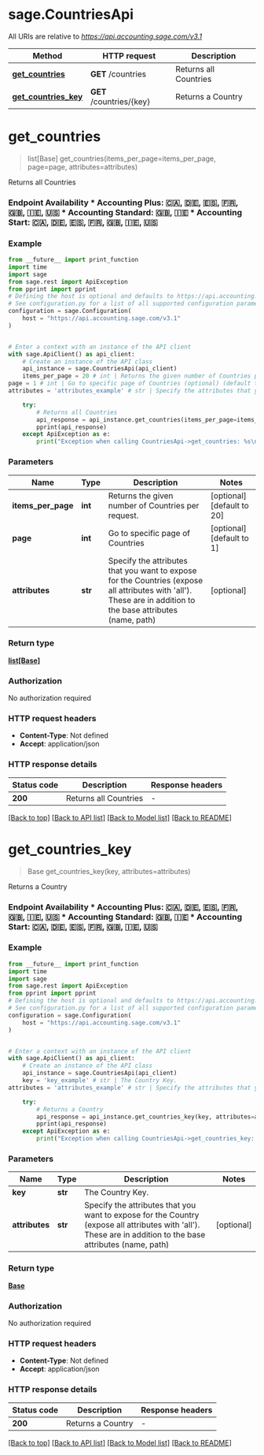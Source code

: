 # sage.CountriesApi

All URIs are relative to *https://api.accounting.sage.com/v3.1*

Method | HTTP request | Description
------------- | ------------- | -------------
[**get_countries**](CountriesApi.md#get_countries) | **GET** /countries | Returns all Countries
[**get_countries_key**](CountriesApi.md#get_countries_key) | **GET** /countries/{key} | Returns a Country


# **get_countries**
> list[Base] get_countries(items_per_page=items_per_page, page=page, attributes=attributes)

Returns all Countries

### Endpoint Availability  * Accounting Plus: 🇨🇦, 🇩🇪, 🇪🇸, 🇫🇷, 🇬🇧, 🇮🇪, 🇺🇸 * Accounting Standard: 🇬🇧, 🇮🇪 * Accounting Start: 🇨🇦, 🇩🇪, 🇪🇸, 🇫🇷, 🇬🇧, 🇮🇪, 🇺🇸

### Example

```python
from __future__ import print_function
import time
import sage
from sage.rest import ApiException
from pprint import pprint
# Defining the host is optional and defaults to https://api.accounting.sage.com/v3.1
# See configuration.py for a list of all supported configuration parameters.
configuration = sage.Configuration(
    host = "https://api.accounting.sage.com/v3.1"
)


# Enter a context with an instance of the API client
with sage.ApiClient() as api_client:
    # Create an instance of the API class
    api_instance = sage.CountriesApi(api_client)
    items_per_page = 20 # int | Returns the given number of Countries per request. (optional) (default to 20)
page = 1 # int | Go to specific page of Countries (optional) (default to 1)
attributes = 'attributes_example' # str | Specify the attributes that you want to expose for the Countries (expose all attributes with 'all'). These are in addition to the base attributes (name, path) (optional)

    try:
        # Returns all Countries
        api_response = api_instance.get_countries(items_per_page=items_per_page, page=page, attributes=attributes)
        pprint(api_response)
    except ApiException as e:
        print("Exception when calling CountriesApi->get_countries: %s\n" % e)
```

### Parameters

Name | Type | Description  | Notes
------------- | ------------- | ------------- | -------------
 **items_per_page** | **int**| Returns the given number of Countries per request. | [optional] [default to 20]
 **page** | **int**| Go to specific page of Countries | [optional] [default to 1]
 **attributes** | **str**| Specify the attributes that you want to expose for the Countries (expose all attributes with &#39;all&#39;). These are in addition to the base attributes (name, path) | [optional] 

### Return type

[**list[Base]**](Base.md)

### Authorization

No authorization required

### HTTP request headers

 - **Content-Type**: Not defined
 - **Accept**: application/json

### HTTP response details
| Status code | Description | Response headers |
|-------------|-------------|------------------|
**200** | Returns all Countries |  -  |

[[Back to top]](#) [[Back to API list]](../README.md#documentation-for-api-endpoints) [[Back to Model list]](../README.md#documentation-for-models) [[Back to README]](../README.md)

# **get_countries_key**
> Base get_countries_key(key, attributes=attributes)

Returns a Country

### Endpoint Availability  * Accounting Plus: 🇨🇦, 🇩🇪, 🇪🇸, 🇫🇷, 🇬🇧, 🇮🇪, 🇺🇸 * Accounting Standard: 🇬🇧, 🇮🇪 * Accounting Start: 🇨🇦, 🇩🇪, 🇪🇸, 🇫🇷, 🇬🇧, 🇮🇪, 🇺🇸

### Example

```python
from __future__ import print_function
import time
import sage
from sage.rest import ApiException
from pprint import pprint
# Defining the host is optional and defaults to https://api.accounting.sage.com/v3.1
# See configuration.py for a list of all supported configuration parameters.
configuration = sage.Configuration(
    host = "https://api.accounting.sage.com/v3.1"
)


# Enter a context with an instance of the API client
with sage.ApiClient() as api_client:
    # Create an instance of the API class
    api_instance = sage.CountriesApi(api_client)
    key = 'key_example' # str | The Country Key.
attributes = 'attributes_example' # str | Specify the attributes that you want to expose for the Country (expose all attributes with 'all'). These are in addition to the base attributes (name, path) (optional)

    try:
        # Returns a Country
        api_response = api_instance.get_countries_key(key, attributes=attributes)
        pprint(api_response)
    except ApiException as e:
        print("Exception when calling CountriesApi->get_countries_key: %s\n" % e)
```

### Parameters

Name | Type | Description  | Notes
------------- | ------------- | ------------- | -------------
 **key** | **str**| The Country Key. | 
 **attributes** | **str**| Specify the attributes that you want to expose for the Country (expose all attributes with &#39;all&#39;). These are in addition to the base attributes (name, path) | [optional] 

### Return type

[**Base**](Base.md)

### Authorization

No authorization required

### HTTP request headers

 - **Content-Type**: Not defined
 - **Accept**: application/json

### HTTP response details
| Status code | Description | Response headers |
|-------------|-------------|------------------|
**200** | Returns a Country |  -  |

[[Back to top]](#) [[Back to API list]](../README.md#documentation-for-api-endpoints) [[Back to Model list]](../README.md#documentation-for-models) [[Back to README]](../README.md)

